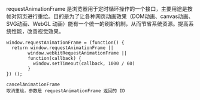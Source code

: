 
requestAnimationFrame 是浏览器用于定时循环操作的一个接口，主要用途是按帧对网页进行重绘。目的是为了让各种网页动画效果（DOM动画、canvas动画、SVG动画、WebGL 动画）能有一个统一的刷新机制，从而节省系统资源。提高系统性能，改善视觉效果。

```
window.requestAnimationFrame = (function() {
  return window.requestAnimationFrame ||
        window.webkitRequestAnimationFrame ||
        function(callback) {
          window.setTimeout(callback, 1000 / 60)
        }
}) ();

cancelAnimationFrame
取消重绘，参数是 requestAnimationFrame 返回的 ID
